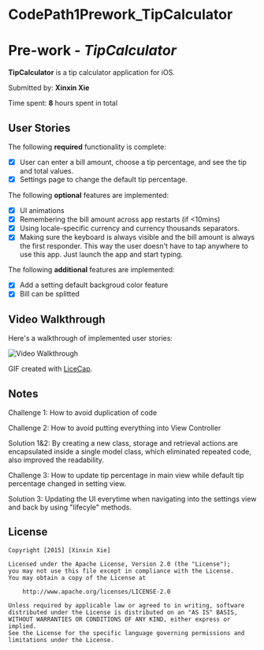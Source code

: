 # CodePath1Prework_TipCalculator
# Pre-work - *TipCalculator*

**TipCalculator** is a tip calculator application for iOS.

Submitted by: **Xinxin Xie**

Time spent: **8** hours spent in total

## User Stories

The following **required** functionality is complete:

* [X] User can enter a bill amount, choose a tip percentage, and see the tip and total values.
* [X] Settings page to change the default tip percentage.

The following **optional** features are implemented:
* [X] UI animations
* [X] Remembering the bill amount across app restarts (if <10mins)
* [X] Using locale-specific currency and currency thousands separators.
* [X] Making sure the keyboard is always visible and the bill amount is always the first responder. This way the user doesn't have to tap anywhere to use this app. Just launch the app and start typing.

The following **additional** features are implemented:

- [X] Add a setting default backgroud color feature
- [X] Bill can be splitted

## Video Walkthrough 

Here's a walkthrough of implemented user stories:

<img src='https://raw.githubusercontent.com/CindyXie/CodePath1Prework_TipCalculator/master/Demo2.gif' title='Video Walkthrough' width='' alt='Video Walkthrough' />

GIF created with [LiceCap](http://www.cockos.com/licecap/).

## Notes
Challenge 1: How to avoid duplication of code

Challenge 2: How to avoid putting everything into View Controller

Solution 1&2: By creating a new class, storage and retrieval actions are encapsulated inside a single model class, which eliminated repeated code, also improved the readability.

Challenge 3: How to update tip percentage in main view while default tip percentage changed in setting view.

Solution 3: Updating the UI everytime when navigating into the settings view and back by using "lifecyle" methods.


## License

    Copyright [2015] [Xinxin Xie]

    Licensed under the Apache License, Version 2.0 (the "License");
    you may not use this file except in compliance with the License.
    You may obtain a copy of the License at

        http://www.apache.org/licenses/LICENSE-2.0

    Unless required by applicable law or agreed to in writing, software
    distributed under the License is distributed on an "AS IS" BASIS,
    WITHOUT WARRANTIES OR CONDITIONS OF ANY KIND, either express or implied.
    See the License for the specific language governing permissions and
    limitations under the License.
